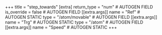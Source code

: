 +++
title = "step_towards"
[extra]
return_type = "num" # AUTOGEN FIELD
is_override = false # AUTOGEN FIELD
[[extra.args]]
name = "Ref" # AUTOGEN STATIC
type = "/atom/movable" # AUTOGEN FIELD
[[extra.args]]
name = "Trg" # AUTOGEN STATIC
type = "/atom" # AUTOGEN FIELD
[[extra.args]]
name = "Speed" # AUTOGEN STATIC
+++
